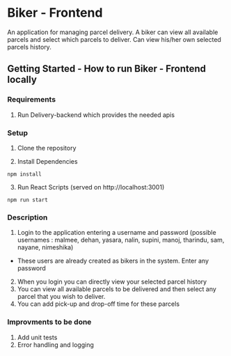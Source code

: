# Biker - Frontend

An application for managing parcel delivery. A biker can view all available parcels and select which parcels to deliver. Can view his/her own selected parcels history.

## Getting Started - How to run Biker - Frontend locally

### Requirements

1. Run Delivery-backend which provides the needed apis

### Setup

1. Clone the repository

2. Install Dependencies

```command prompt
npm install
```

3. Run React Scripts (served on http://localhost:3001)

```command prompt
npm run start
```

### Description

1. Login to the application entering a username and password (possible usernames : malmee, dehan, yasara, nalin, supini, manoj, tharindu, sam, nayane, nimeshika)

- These users are already created as bikers in the system. Enter any password

2. When you login you can directly view your selected parcel history
3. You can view all available parcels to be delivered and then select any parcel that you wish to deliver.
4. You can add pick-up and drop-off time for these parcels

### Improvments to be done

1. Add unit tests
2. Error handling and logging
